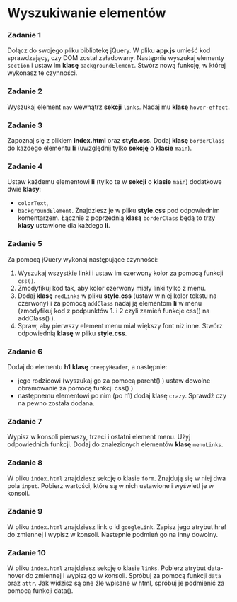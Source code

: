 # Wyszukiwanie elementów

### Zadanie 1
Dołącz do swojego pliku bibliotekę jQuery. W pliku **app.js** umieść kod sprawdzający, czy DOM został załadowany.
Następnie wyszukaj elementy ```section``` i ustaw im **klasę** ```backgroundElement```. Stwórz nową funkcję, w której
wykonasz te czynności.

### Zadanie 2
Wyszukaj element ```nav``` wewnątrz **sekcji** ```links```. Nadaj mu **klasę** ```hover-effect```.

### Zadanie 3
Zapoznaj się z plikiem **index.html** oraz **style.css**. Dodaj **klasę** ```borderClass``` do każdego elementu
**li** (uwzględnij tylko **sekcję** o **klasie** ```main```).

### Zadanie 4
Ustaw każdemu elementowi **li** (tylko te w **sekcji** o **klasie** ```main```) dodatkowe dwie **klasy**:
* ```colorText```,
* ```backgroundElement```.
Znajdziesz je w pliku **style.css** pod odpowiednim komentarzem.
Łącznie z poprzednią **klasą** ```borderClass``` będą to trzy **klasy** ustawione dla każdego **li**.

### Zadanie 5
Za pomocą jQuery wykonaj następujące czynności:

1. Wyszukaj wszystkie linki i ustaw im czerwony kolor za pomocą funkcji ```css()```.
2. Zmodyfikuj kod tak, aby kolor czerwony miały linki tylko z menu.
3. Dodaj **klasę** ```redLinks``` w pliku **style.css** (ustaw w niej kolor tekstu na czerwony) i za pomocą ```addClass``` nadaj ją elementom **li** w menu (zmodyfikuj kod z podpunktów 1. i 2 czyli zamień funkcje css() na addClass() ).
4. Spraw, aby pierwszy element menu miał większy font niż inne. Stwórz odpowiednią **klasę** w pliku **style.css**.

### Zadanie 6
Dodaj do elementu **h1**  **klasę** ```creepyHeader```, a następnie:
* jego rodzicowi (wyszukaj go za pomocą parent() ) ustaw dowolne obramowanie za pomocą funkcji css() )
* następnemu elementowi po nim (po h1) dodaj klasę ```crazy```. Sprawdź czy na pewno została dodana.

### Zadanie 7
Wypisz w konsoli pierwszy, trzeci i ostatni element menu. Użyj odpowiednich funkcji. Dodaj do znalezionych elementów **klasę** ```menuLinks```.

### Zadanie 8
W pliku ```index.html``` znajdziesz sekcję o klasie ```form```. Znajdują się w niej dwa pola ```input```. Pobierz wartości, które są w nich ustawione i wyświetl je w konsoli.

### Zadanie 9
W pliku ```index.html``` znajdziesz link o id ```googleLink```. Zapisz  jego atrybut href do zmiennej i wypisz w konsoli. Nastepnie podmień go na inny dowolny.

### Zadanie 10
W pliku ```index.html``` znajdziesz sekcję o klasie ```links```. Pobierz atrybut data-hover do zmiennej i wypisz go w konsoli. Spróbuj za pomocą funkcji ```data``` oraz ```attr```.
Jak widzisz są one źle wpisane w html, spróbuj je podmienić za pomocą funkcji data().
